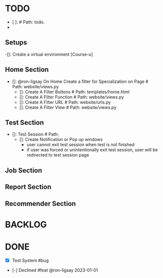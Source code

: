 # TODO

- [ ]: # Path: todo.
- [ |-|x]: something

## Setups
-[]: Create a virtual environment [Course-u]

## Home Section
- []: @ron-ligsay On Home Create a filter for Specialization on Page # Path: website/views.py
    - []: Create A Filter Buttons # Path: templates/home.html
    - []: Create A Filter Function # Path: website/views.py
    - []: Create A Filter URL # Path: website/urls.py
    - []: Create A Filter View # Path: website/views.py


## Test Section
- []: Test Session # Path:
    - []: Create Notification or Pop up windows
        - user cannot exit test session when test is not finished
        - if user was forced or unintentionally exit test session, user will be redirected to test session page


## Job Section

## Report Section

## Recommender Section

# BACKLOG


# DONE
- [x] Test System #bug
- [-] Declined  #feat @ron-ligsay 2023-01-01